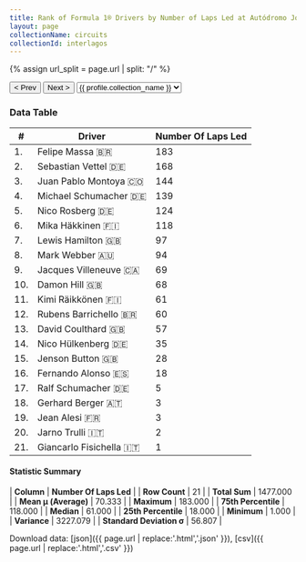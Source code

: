 ```yaml
---
title: Rank of Formula 1® Drivers by Number of Laps Led at Autódromo José Carlos Pace
layout: page
collectionName: circuits
collectionId: interlagos
---
```


{% assign url_split = page.url | split: "/" %}
<div id="collection-navigation">
<button onclick="selector.options[selector.selectedIndex-1].value && (window.location = selector.options[selector.selectedIndex-1].value);">&lt; Prev</button>
<button onclick="selector.options[selector.selectedIndex+1].value && (window.location = selector.options[selector.selectedIndex+1].value);">Next &gt;</button>
<select id="selector" onchange="this.options[this.selectedIndex].value && (window.location = this.options[this.selectedIndex].value);">
  {% for collectionId in site.data[page.collectionName].refs %}
    {% if collectionId == page.collectionId %}
      {% assign selected = "selected" %}
    {% else %}
      {% assign selected = "" %}
    {% endif %}
    {% assign profile = site.data[page.collectionName][collectionId].profile %}
    <option value="/f1/{{ page.collectionName }}/{{ collectionId }}/{{ url_split[4] }}" {{ selected }}>{{ profile.collection_name }}</option>
  {% endfor %}
</select>
</div>

<canvas id="chart" width="400" height="180"></canvas>
<script>
var data = {
    "datasets": [
        {
            "backgroundColor": [
                "#9C8E8D",
                "#9C8E8D",
                "#9C8E8D",
                "#9C8E8D",
                "#9C8E8D",
                "#9C8E8D",
                "#9C8E8D",
                "#9C8E8D",
                "#9C8E8D",
                "#9C8E8D",
                "#9C8E8D",
                "#9C8E8D",
                "#9C8E8D",
                "#9C8E8D",
                "#9C8E8D",
                "#9C8E8D",
                "#9C8E8D",
                "#9C8E8D",
                "#9C8E8D",
                "#9C8E8D",
                "#9C8E8D"
            ],
            "borderColor": [
                "#1D181E",
                "#1D181E",
                "#1D181E",
                "#1D181E",
                "#1D181E",
                "#1D181E",
                "#1D181E",
                "#1D181E",
                "#1D181E",
                "#1D181E",
                "#1D181E",
                "#1D181E",
                "#1D181E",
                "#1D181E",
                "#1D181E",
                "#1D181E",
                "#1D181E",
                "#1D181E",
                "#1D181E",
                "#1D181E",
                "#1D181E"
            ],
            "borderWidth": 1,
            "data": [
                183.0,
                168.0,
                144.0,
                139.0,
                124.0,
                118.0,
                97.0,
                94.0,
                69.0,
                68.0,
                61.0,
                60.0,
                57.0,
                35.0,
                28.0,
                18.0,
                5.0,
                3.0,
                3.0,
                2.0,
                1.0
            ],
            "label": "Number Of Laps Led"
        }
    ],
    "labels": [
        "Felipe Massa",
        "Sebastian Vettel",
        "Juan Pablo Montoya",
        "Michael Schumacher",
        "Nico Rosberg",
        "Mika Häkkinen",
        "Lewis Hamilton",
        "Mark Webber",
        "Jacques Villeneuve",
        "Damon Hill",
        "Kimi Räikkönen",
        "Rubens Barrichello",
        "David Coulthard",
        "Nico Hülkenberg",
        "Jenson Button",
        "Fernando Alonso",
        "Ralf Schumacher",
        "Gerhard Berger",
        "Jean Alesi",
        "Jarno Trulli",
        "Giancarlo Fisichella"
    ]
};
var options = {
  legend: {
    display: false
  },
  scales: {
    xAxes: [{
      ticks: {
        beginAtZero: true,
        maxRotation: 180,
        display: window.innerWidth > 800
      }
    }],
    yAxes: [{
      ticks: {
        beginAtZero: true
      }
    }]
  },
  onResize: function(chart, size) {
    chart.options.scales.xAxes[0].ticks.display = size.width > 800;
  }
};
var chart = new Chart("chart", {
    data: data,
    type: 'bar',
    options: options
});
</script>



### Data Table

| # | Driver | Number Of Laps Led |
|--|--|--|
| 1. | Felipe Massa 🇧🇷 | 183 |
| 2. | Sebastian Vettel 🇩🇪 | 168 |
| 3. | Juan Pablo Montoya 🇨🇴 | 144 |
| 4. | Michael Schumacher 🇩🇪 | 139 |
| 5. | Nico Rosberg 🇩🇪 | 124 |
| 6. | Mika Häkkinen 🇫🇮 | 118 |
| 7. | Lewis Hamilton 🇬🇧 | 97 |
| 8. | Mark Webber 🇦🇺 | 94 |
| 9. | Jacques Villeneuve 🇨🇦 | 69 |
| 10. | Damon Hill 🇬🇧 | 68 |
| 11. | Kimi Räikkönen 🇫🇮 | 61 |
| 12. | Rubens Barrichello 🇧🇷 | 60 |
| 13. | David Coulthard 🇬🇧 | 57 |
| 14. | Nico Hülkenberg 🇩🇪 | 35 |
| 15. | Jenson Button 🇬🇧 | 28 |
| 16. | Fernando Alonso 🇪🇸 | 18 |
| 17. | Ralf Schumacher 🇩🇪 | 5 |
| 18. | Gerhard Berger 🇦🇹 | 3 |
| 19. | Jean Alesi 🇫🇷 | 3 |
| 20. | Jarno Trulli 🇮🇹 | 2 |
| 21. | Giancarlo Fisichella 🇮🇹 | 1 |

#### Statistic Summary

| **Column** | **Number Of Laps Led** |
| **Row Count** | 21 |
| **Total Sum** | 1477.000 |
| **Mean μ (Average)** | 70.333 |
| **Maximum** | 183.000 |
| **75th Percentile** | 118.000 |
| **Median** | 61.000 |
| **25th Percentile** | 18.000 |
| **Minimum** | 1.000 |
| **Variance** | 3227.079 |
| **Standard Deviation σ** | 56.807 |

Download data: [json]({{ page.url | replace:'.html','.json' }}), [csv]({{ page.url | replace:'.html','.csv' }})
